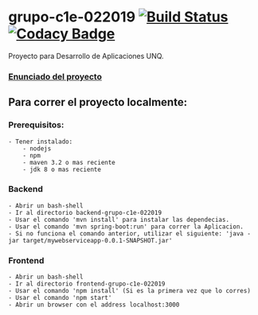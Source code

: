 # grupo-c1e-022019 [![Build Status](https://travis-ci.org/cassa10/grupo-c1e-022019.svg?branch=master)](https://travis-ci.org/cassa10/grupo-c1e-022019) [![Codacy Badge](https://api.codacy.com/project/badge/Grade/a1eb720013ec45ea817f28379603a537)](https://www.codacy.com/manual/cassa10/grupo-c1e-022019?utm_source=github.com&amp;utm_medium=referral&amp;utm_content=cassa10/grupo-c1e-022019&amp;utm_campaign=Badge_Grade)

Proyecto para Desarrollo de Aplicaciones UNQ.

### [Enunciado del proyecto](2019.02.Enunciado_DocumentoDeVision.pdf)

## Para correr el proyecto localmente:

### Prerequisitos:
    - Tener instalado: 
        - nodejs
        - npm
        - maven 3.2 o mas reciente
        - jdk 8 o mas reciente

### Backend
    - Abrir un bash-shell
    - Ir al directorio backend-grupo-c1e-022019
    - Usar el comando 'mvn install' para instalar las dependecias.
    - Usar el comando 'mvn spring-boot:run' para correr la Aplicacion.
    - Si no funciona el comando anterior, utilizar el siguiente: 'java -jar target/mywebserviceapp-0.0.1-SNAPSHOT.jar' 

### Frontend
    - Abrir un bash-shell
    - Ir al directorio frontend-grupo-c1e-022019
    - Usar el comando 'npm install' (Si es la primera vez que lo corres)
    - Usar el comando 'npm start'
    - Abrir un browser con el address localhost:3000 
